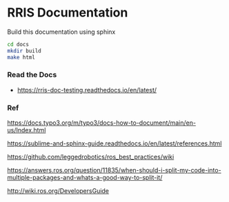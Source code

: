 # RRIS Documentation

Build this documentation using sphinx

```bash
cd docs
mkdir build
make html
```

### Read the Docs

- https://rris-doc-testing.readthedocs.io/en/latest/


### Ref

https://docs.typo3.org/m/typo3/docs-how-to-document/main/en-us/Index.html

https://sublime-and-sphinx-guide.readthedocs.io/en/latest/references.html

https://github.com/leggedrobotics/ros_best_practices/wiki

https://answers.ros.org/question/11835/when-should-i-split-my-code-into-multiple-packages-and-whats-a-good-way-to-split-it/

http://wiki.ros.org/DevelopersGuide